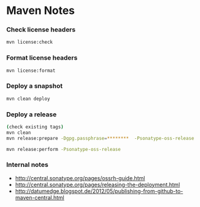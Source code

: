 # Maven Notes

### Check license headers

```bash
mvn license:check
```

### Format license headers

```bash
mvn license:format
```

### Deploy a snapshot

```bash
mvn clean deploy
```

### Deploy a release

```bash
(check existing tags)
mvn clean
mvn release:prepare -Dgpg.passphrase=********  -Psonatype-oss-release

mvn release:perform -Psonatype-oss-release
```

### Internal notes

  * http://central.sonatype.org/pages/ossrh-guide.html
  * http://central.sonatype.org/pages/releasing-the-deployment.html
  * http://datumedge.blogspot.de/2012/05/publishing-from-github-to-maven-central.html